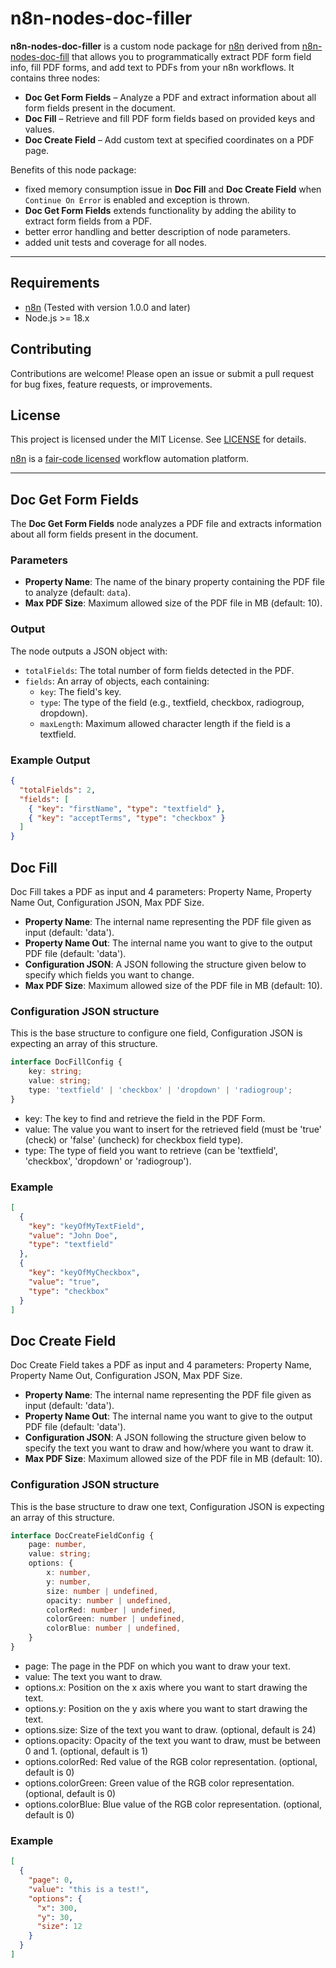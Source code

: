 # n8n-nodes-doc-filler

**n8n-nodes-doc-filler** is a custom node package for [n8n](https://n8n.io/) derived from [n8n-nodes-doc-fill](https://github.com/romanmuzikantov/n8n-nodes-doc-fill) that allows you to programmatically extract PDF form field info, fill PDF forms, and add text to PDFs from your n8n workflows. It contains three nodes:

* **Doc Get Form Fields** – Analyze a PDF and extract information about all form fields present in the document.
* **Doc Fill** – Retrieve and fill PDF form fields based on provided keys and values.
* **Doc Create Field** – Add custom text at specified coordinates on a PDF page.

Benefits of this node package:

* fixed memory consumption issue in **Doc Fill** and **Doc Create Field** when `Continue On Error` is enabled and exception is thrown.
* **Doc Get Form Fields** extends functionality by adding the ability to extract form fields from a PDF.
* better error handling and better description of node parameters.
* added unit tests and coverage for all nodes.

---

## Requirements

- [n8n](https://n8n.io/) (Tested with version 1.0.0 and later)
- Node.js >= 18.x

## Contributing

Contributions are welcome! Please open an issue or submit a pull request for bug fixes, feature requests, or improvements.

## License

This project is licensed under the MIT License. See [LICENSE](LICENSE.md) for details.

[n8n](https://n8n.io/) is a [fair-code licensed](https://docs.n8n.io/reference/license/) workflow automation platform.

---

## Doc Get Form Fields

The **Doc Get Form Fields** node analyzes a PDF file and extracts information about all form fields present in the document.

### Parameters

- **Property Name**: The name of the binary property containing the PDF file to analyze (default: `data`).
- **Max PDF Size**: Maximum allowed size of the PDF file in MB (default: 10).

### Output

The node outputs a JSON object with:
- `totalFields`: The total number of form fields detected in the PDF.
- `fields`: An array of objects, each containing:
  - `key`: The field's key.
  - `type`: The type of the field (e.g., textfield, checkbox, radiogroup, dropdown).
  - `maxLength`: Maximum allowed character length if the field is a textfield.

### Example Output

```json
{
  "totalFields": 2,
  "fields": [
    { "key": "firstName", "type": "textfield" },
    { "key": "acceptTerms", "type": "checkbox" }
  ]
}
```

## Doc Fill

Doc Fill takes a PDF as input and 4 parameters: Property Name, Property Name Out, Configuration JSON, Max PDF Size.

* **Property Name**: The internal name representing the PDF file given as input (default: 'data').
* **Property Name Out**: The internal name you want to give to the output PDF file (default: 'data').
* **Configuration JSON**: A JSON following the structure given below to specify which fields you want to change.
* **Max PDF Size**: Maximum allowed size of the PDF file in MB (default: 10).

### Configuration JSON structure

This is the base structure to configure one field, Configuration JSON is expecting an array of this structure.

```typescript
interface DocFillConfig {
    key: string;
    value: string;
    type: 'textfield' | 'checkbox' | 'dropdown' | 'radiogroup';
}
```

* key: The key to find and retrieve the field in the PDF Form.
* value: The value you want to insert for the retrieved field (must be 'true' (check) or 'false' (uncheck) for checkbox field type).
* type: The type of field you want to retrieve (can be 'textfield', 'checkbox', 'dropdown' or 'radiogroup').

### Example

```JSON
[
  {
    "key": "keyOfMyTextField",
    "value": "John Doe",
    "type": "textfield"
  },
  {
    "key": "keyOfMyCheckbox",
    "value": "true",
    "type": "checkbox"
  }
]
```

## Doc Create Field

Doc Create Field takes a PDF as input and 4 parameters: Property Name, Property Name Out, Configuration JSON, Max PDF Size.

* **Property Name**: The internal name representing the PDF file given as input (default: 'data').
* **Property Name Out**: The internal name you want to give to the output PDF file (default: 'data').
* **Configuration JSON**: A JSON following the structure given below to specify the text you want to draw and how/where you want to draw it.
* **Max PDF Size**: Maximum allowed size of the PDF file in MB (default: 10).

### Configuration JSON structure

This is the base structure to draw one text, Configuration JSON is expecting an array of this structure.

```typescript
interface DocCreateFieldConfig {
    page: number,
    value: string;
    options: {
        x: number,
        y: number,
        size: number | undefined,
        opacity: number | undefined,
        colorRed: number | undefined,
        colorGreen: number | undefined,
        colorBlue: number | undefined,
    }
}
```

* page: The page in the PDF on which you want to draw your text.
* value: The text you want to draw.
* options.x: Position on the x axis where you want to start drawing the text.
* options.y: Position on the y axis where you want to start drawing the text.
* options.size: Size of the text you want to draw. (optional, default is 24)
* options.opacity: Opacity of the text you want to draw, must be between 0 and 1. (optional, default is 1)
* options.colorRed: Red value of the RGB color representation. (optional, default is 0)
* options.colorGreen: Green value of the RGB color representation. (optional, default is 0)
* options.colorBlue: Blue value of the RGB color representation. (optional, default is 0)

### Example

```JSON
[
  {
    "page": 0,
    "value": "this is a test!",
    "options": {
      "x": 300,
      "y": 30,
      "size": 12
    }
  }
]
```
